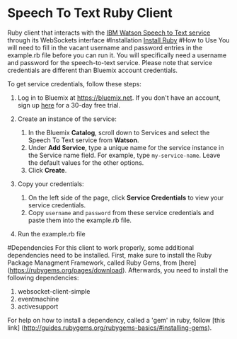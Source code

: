 # Speech To Text Ruby Client
Ruby client that interacts with the [IBM Watson Speech to Text service](http://www.ibm.com/smarterplanet/us/en/ibmwatson/developercloud/speech-to-text.html) through its WebSockets interface
#Installation
[Install Ruby](https://www.ruby-lang.org/en/documentation/installation/)
#How to Use
You will need to fill in the vacant username and password entries in the example.rb file before you can run it. You will specifically need a username and password for the speech-to-text service. Please note that service credentials are different than Bluemix account credentials.

To get service credentials, follow these steps:
 1. Log in to Bluemix at https://bluemix.net. If you don't have an account, sign up [here](https://console.ng.bluemix.net/registration/) for a 30-day free trial.

 2. Create an instance of the service:
     1. In the Bluemix **Catalog**, scroll down to Services and select the Speech To Text service from **Watson**.
     2. Under **Add Service**, type a unique name for the service instance in the Service name field. For example, type `my-service-name`. Leave the default values for the other options.
     3. Click **Create**.

 3. Copy your credentials:
     1. On the left side of the page, click **Service Credentials** to view your service credentials.
     2. Copy `username` and `password` from these service credentials and paste them into the example.rb file.
     
 4. Run the example.rb file
 
#Dependencies
For this client to work properly, some additional dependencies need to be installed. First, make sure to install the Ruby Package Managment Framework, called Ruby Gems, from [here] (https://rubygems.org/pages/download). Afterwards, you need to install the following dependencies:
 1. websocket-client-simple
 2. eventmachine
 3. activesupport

For help on how to install a dependency, called a 'gem' in ruby, follow [this link] (http://guides.rubygems.org/rubygems-basics/#installing-gems).
